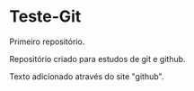 # Teste-Git
 Primeiro repositório.
 
 Repositório criado para estudos de git e github.

 Texto adicionado através do site "github".
